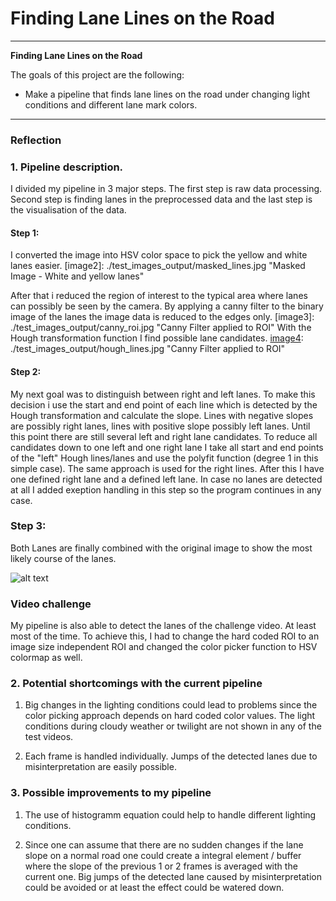# **Finding Lane Lines on the Road** 

---

**Finding Lane Lines on the Road**

The goals of this project are the following:
* Make a pipeline that finds lane lines on the road under changing light conditions and different lane mark colors.


[//]: # (Image References)

[image1]: ./test_images/solidWhiteRight.jpg "Original Image"

---

### Reflection

### 1. Pipeline description.
I divided my pipeline in 3 major steps. The first step is raw data processing. Second step is finding lanes in the preprocessed data and the last step is the visualisation of the data.

#### Step 1: 

I converted the image into HSV color space to pick the yellow and white lanes easier. 
[image2]: ./test_images_output/masked_lines.jpg "Masked Image - White and yellow lanes"

After that i reduced the region of interest to the typical area where lanes can possibly be seen by the camera.
By applying a canny filter to the binary image of the lanes the image data is reduced to the edges only.
[image3]: ./test_images_output/canny_roi.jpg "Canny Filter applied to ROI"
With the Hough transformation function I find possible lane candidates.
[image4]: ./test_images_output/hough_lines.jpg "Canny Filter applied to ROI"

#### Step 2:
My next goal was to distinguish between right and left lanes. To make this decision i use the start and end point of each line which is detected by the Hough transformation and calculate the slope. Lines with negative slopes are possibly right lanes, lines with positive slope possibly left lanes. Until this point there are still several left and right lane candidates. To reduce all candidates down to one left and one right lane I take all start and end points of the "left" Hough lines/lanes and use the polyfit function (degree 1 in this simple case). The same approach is used for the right lines. After this I have one defined right lane and a defined left lane. In case no lanes are detected at all I added exeption handling in this step so the program continues in any case.

[image4]: ./test_images_output/right_left_lane.jpg "A defined right and left lane"

### Step 3:

Both Lanes are finally combined with the original image to show the most likely course of the lanes.

[image4]: ./test_images_output/solidWhiteRight_lines.jpg.jpg "Final result"

[video1]: ./test_videos_output/solidWhiteRight.mp4
[video1]: ./test_videos_output/solidYellowLeft.mp4

![alt text][image1]

### Video challenge

My pipeline is also able to detect the lanes of the challenge video. At least most of the time. To achieve this, I had to change the hard coded ROI to an image size independent ROI and changed the color picker function to HSV colormap as well.

[video1]: ./test_videos_output/challenge.mp4

### 2.  Potential shortcomings with the current pipeline

1. Big changes in the lighting conditions could lead to problems since the color picking approach depends on hard coded color values. The light conditions during cloudy weather or twilight are not shown in any of the test videos. 

2. Each frame is handled individually. Jumps of the detected lanes due to misinterpretation are easily possible.


### 3. Possible improvements to my pipeline

1. The use of histogramm equation could help to handle different lighting conditions.

2. Since one can assume that there are no sudden changes if the lane slope on a normal road one could create a integral element / buffer where the slope of the previous 1 or 2 frames is averaged with the current one. Big jumps of the detected lane caused by misinterpretation could be avoided or at least the effect could be watered down.
